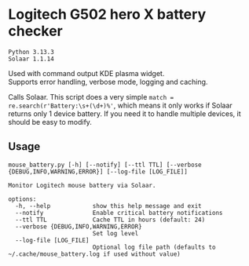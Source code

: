 # Logitech G502 hero X battery checker
```
Python 3.13.3  
Solaar 1.1.14
``` 
Used with command output KDE plasma widget.  
Supports error handling, verbose mode, logging and caching.  

Calls Solaar. This script does a very simple ``` match = re.search(r'Battery:\s+(\d+)%' ```, which means it only works if Solaar returns only 1 device battery. If you need it to handle multiple devices, it should be easy to modify. 

## Usage  
```
mouse_battery.py [-h] [--notify] [--ttl TTL] [--verbose {DEBUG,INFO,WARNING,ERROR}] [--log-file [LOG_FILE]]

Monitor Logitech mouse battery via Solaar.

options:
  -h, --help            show this help message and exit
  --notify              Enable critical battery notifications
  --ttl TTL             Cache TTL in hours (default: 24)
  --verbose {DEBUG,INFO,WARNING,ERROR}
                        Set log level
  --log-file [LOG_FILE]
                        Optional log file path (defaults to ~/.cache/mouse_battery.log if used without value)
```
